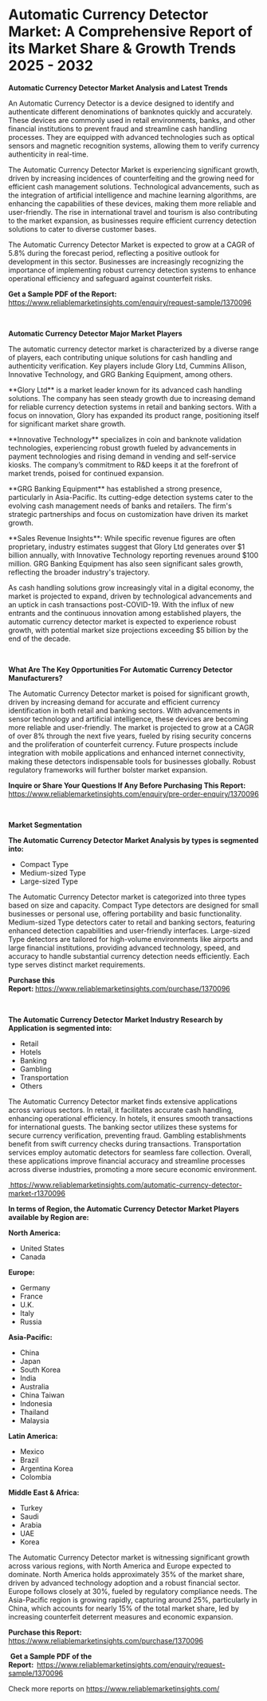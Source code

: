<p><h1>Automatic Currency Detector Market: A Comprehensive Report of its Market Share & Growth Trends 2025 - 2032</h1></p><p><strong>Automatic Currency Detector Market Analysis and Latest Trends</strong></p>
<p><p>An Automatic Currency Detector is a device designed to identify and authenticate different denominations of banknotes quickly and accurately. These devices are commonly used in retail environments, banks, and other financial institutions to prevent fraud and streamline cash handling processes. They are equipped with advanced technologies such as optical sensors and magnetic recognition systems, allowing them to verify currency authenticity in real-time.</p><p>The Automatic Currency Detector Market is experiencing significant growth, driven by increasing incidences of counterfeiting and the growing need for efficient cash management solutions. Technological advancements, such as the integration of artificial intelligence and machine learning algorithms, are enhancing the capabilities of these devices, making them more reliable and user-friendly. The rise in international travel and tourism is also contributing to the market expansion, as businesses require efficient currency detection solutions to cater to diverse customer bases.</p><p>The Automatic Currency Detector Market is expected to grow at a CAGR of 5.8% during the forecast period, reflecting a positive outlook for development in this sector. Businesses are increasingly recognizing the importance of implementing robust currency detection systems to enhance operational efficiency and safeguard against counterfeit risks.</p></p>
<p><strong>Get a Sample PDF of the Report:&nbsp;</strong> <a href="https://www.reliablemarketinsights.com/enquiry/request-sample/1370096?utm_campaign=3578&utm_medium=2&utm_source=Github&utm_content=ia&utm_term=22032025&utm_id=automatic-currency-detector">https://www.reliablemarketinsights.com/enquiry/request-sample/1370096</a></p>
<p>&nbsp;</p>
<p><strong>Automatic Currency Detector Major Market Players</strong></p>
<p><p>The automatic currency detector market is characterized by a diverse range of players, each contributing unique solutions for cash handling and authenticity verification. Key players include Glory Ltd, Cummins Allison, Innovative Technology, and GRG Banking Equipment, among others.</p><p>**Glory Ltd** is a market leader known for its advanced cash handling solutions. The company has seen steady growth due to increasing demand for reliable currency detection systems in retail and banking sectors. With a focus on innovation, Glory has expanded its product range, positioning itself for significant market share growth.</p><p>**Innovative Technology** specializes in coin and banknote validation technologies, experiencing robust growth fueled by advancements in payment technologies and rising demand in vending and self-service kiosks. The company’s commitment to R&D keeps it at the forefront of market trends, poised for continued expansion.</p><p>**GRG Banking Equipment** has established a strong presence, particularly in Asia-Pacific. Its cutting-edge detection systems cater to the evolving cash management needs of banks and retailers. The firm's strategic partnerships and focus on customization have driven its market growth.</p><p>**Sales Revenue Insights**: While specific revenue figures are often proprietary, industry estimates suggest that Glory Ltd generates over $1 billion annually, with Innovative Technology reporting revenues around $100 million. GRG Banking Equipment has also seen significant sales growth, reflecting the broader industry's trajectory. </p><p>As cash handling solutions grow increasingly vital in a digital economy, the market is projected to expand, driven by technological advancements and an uptick in cash transactions post-COVID-19. With the influx of new entrants and the continuous innovation among established players, the automatic currency detector market is expected to experience robust growth, with potential market size projections exceeding $5 billion by the end of the decade.</p></p>
<p>&nbsp;</p>
<p><strong>What Are The Key Opportunities For Automatic Currency Detector Manufacturers?</strong></p>
<p><p>The Automatic Currency Detector market is poised for significant growth, driven by increasing demand for accurate and efficient currency identification in both retail and banking sectors. With advancements in sensor technology and artificial intelligence, these devices are becoming more reliable and user-friendly. The market is projected to grow at a CAGR of over 8% through the next five years, fueled by rising security concerns and the proliferation of counterfeit currency. Future prospects include integration with mobile applications and enhanced internet connectivity, making these detectors indispensable tools for businesses globally. Robust regulatory frameworks will further bolster market expansion.</p></p>
<p><strong>Inquire or Share Your Questions If Any Before Purchasing This Report:</strong> <a href="https://www.reliablemarketinsights.com/enquiry/pre-order-enquiry/1370096?utm_campaign=3578&utm_medium=2&utm_source=Github&utm_content=ia&utm_term=22032025&utm_id=automatic-currency-detector">https://www.reliablemarketinsights.com/enquiry/pre-order-enquiry/1370096</a></p>
<p>&nbsp;</p>
<p><strong>Market Segmentation</strong></p>
<p><strong>The Automatic Currency Detector Market Analysis by types is segmented into:</strong></p>
<p><ul><li>Compact Type</li><li>Medium-sized Type</li><li>Large-sized Type</li></ul></p>
<p><p>The Automatic Currency Detector market is categorized into three types based on size and capacity. Compact Type detectors are designed for small businesses or personal use, offering portability and basic functionality. Medium-sized Type detectors cater to retail and banking sectors, featuring enhanced detection capabilities and user-friendly interfaces. Large-sized Type detectors are tailored for high-volume environments like airports and large financial institutions, providing advanced technology, speed, and accuracy to handle substantial currency detection needs efficiently. Each type serves distinct market requirements.</p></p>
<p><strong>Purchase this Report:&nbsp;</strong><a href="https://www.reliablemarketinsights.com/purchase/1370096?utm_campaign=3578&utm_medium=2&utm_source=Github&utm_content=ia&utm_term=22032025&utm_id=automatic-currency-detector">https://www.reliablemarketinsights.com/purchase/1370096</a></p>
<p>&nbsp;</p>
<p><strong>The Automatic Currency Detector Market Industry Research by Application is segmented into:</strong></p>
<p><ul><li>Retail</li><li>Hotels</li><li>Banking</li><li>Gambling</li><li>Transportation</li><li>Others</li></ul></p>
<p><p>The Automatic Currency Detector market finds extensive applications across various sectors. In retail, it facilitates accurate cash handling, enhancing operational efficiency. In hotels, it ensures smooth transactions for international guests. The banking sector utilizes these systems for secure currency verification, preventing fraud. Gambling establishments benefit from swift currency checks during transactions. Transportation services employ automatic detectors for seamless fare collection. Overall, these applications improve financial accuracy and streamline processes across diverse industries, promoting a more secure economic environment.</p></p>
<p><a href="https://www.reliablemarketinsights.com/automatic-currency-detector-market-r1370096?utm_campaign=3578&utm_medium=2&utm_source=Github&utm_content=ia&utm_term=22032025&utm_id=automatic-currency-detector">&nbsp;https://www.reliablemarketinsights.com/automatic-currency-detector-market-r1370096</a></p>
<p><strong>In terms of Region, the Automatic Currency Detector Market Players available by Region are:</strong></p>
<p>
    <p> <strong> North America: </strong>
        <ul>
            <li>United States</li>
            <li>Canada</li>
        </ul>
        </p> 
    <p> <strong> Europe: </strong>
        <ul>
            <li>Germany</li>
            <li>France</li>
            <li>U.K.</li>
            <li>Italy</li>
            <li>Russia</li>
        </ul>
        </p> 
    <p> <strong> Asia-Pacific: </strong>
        <ul>
            <li>China</li>
            <li>Japan</li>
            <li>South Korea</li>
            <li>India</li>
            <li>Australia</li>
            <li>China Taiwan</li>
            <li>Indonesia</li>
            <li>Thailand</li>
            <li>Malaysia</li>
        </ul>
        </p> 
    <p> <strong> Latin America: </strong>
        <ul>
            <li>Mexico</li>
            <li>Brazil</li>
            <li>Argentina Korea</li>
            <li>Colombia</li>
        </ul>
        </p> 
    <p> <strong> Middle East & Africa: </strong>
        <ul>
            <li>Turkey</li>
            <li>Saudi</li>
            <li>Arabia</li>
            <li>UAE</li>
            <li>Korea</li>
        </ul>
    </p>
    </p>
<p><p>The Automatic Currency Detector market is witnessing significant growth across various regions, with North America and Europe expected to dominate. North America holds approximately 35% of the market share, driven by advanced technology adoption and a robust financial sector. Europe follows closely at 30%, fueled by regulatory compliance needs. The Asia-Pacific region is growing rapidly, capturing around 25%, particularly in China, which accounts for nearly 15% of the total market share, led by increasing counterfeit deterrent measures and economic expansion.</p></p>
<p><strong>Purchase this Report: </strong><a href="https://www.reliablemarketinsights.com/purchase/1370096?utm_campaign=3578&utm_medium=2&utm_source=Github&utm_content=ia&utm_term=22032025&utm_id=automatic-currency-detector">https://www.reliablemarketinsights.com/purchase/1370096</a></p>
<p>&nbsp;<strong>Get a Sample PDF of the Report:&nbsp;&nbsp;</strong><a href="https://www.reliablemarketinsights.com/enquiry/request-sample/1370096?utm_campaign=3578&utm_medium=2&utm_source=Github&utm_content=ia&utm_term=22032025&utm_id=automatic-currency-detector">https://www.reliablemarketinsights.com/enquiry/request-sample/1370096</a></p>
<p><strong></strong></p>
<p>Check more reports on <a href="https://www.reliablemarketinsights.com/?utm_campaign=3578&utm_medium=2&utm_source=Github&utm_content=ia&utm_term=22032025&utm_id=automatic-currency-detector">https://www.reliablemarketinsights.com/</a></p>